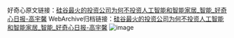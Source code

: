 好奇心原文链接：[硅谷最火的投资公司为何不投资人工智能和智能家居_智能_好奇心日报-高宇馨](https://www.qdaily.com/articles/9482.html)
WebArchive归档链接：[硅谷最火的投资公司为何不投资人工智能和智能家居_智能_好奇心日报-高宇馨](http://web.archive.org/web/20160502222350/http://www.qdaily.com/articles/9482.html)
![image](http://ww3.sinaimg.cn/large/007d5XDply1g3vfc1wkpmj30u02to1kx)